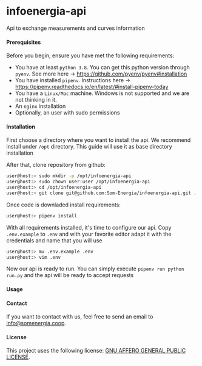 # infoenergia-api
Api to exchange measurements and curves information

#### Prerequisites

Before you begin, ensure you have met the following requirements:
* You have at least `python 3.8`. You can get this python version through `pyenv`. See more here -> https://github.com/pyenv/pyenv#installation
* You have installed `pipenv`. Instructions here -> https://pipenv.readthedocs.io/en/latest/#install-pipenv-today
* You have a `Linux/Mac` machine. Windows is not supported and we are not thinking in it.
* An `nginx` installation
* Optionally, an user with sudo permissions

#### Installation 

First choose a directory where you want to install the api. We recommend install under `/opt` directory. This guide will use it as base directory installation 

After that, clone repository from github:

```bash
user@host:> sudo mkdir -p /opt/infoenergia-api
user@host:> sudo chown user:user /opt/infoenergia-api
user@host:> cd /opt/infoenergia-api
user@host:> git clone git@github.com:Som-Energia/infoenergia-api.git .
```

Once code is downladed install requirements:
```bash
user@host:> pipenv install
```

With all requirements installed, it's time to configure our api. Copy `.env.example` to `.env` and with your favorite editor adapt it with the credentials and name that you will use
```bash
user@host:> mv .env.example .env
user@host:> vim .env
```

Now our api is ready to run. You can simply execute `pipenv run python run.py` and the api will be ready to accept requests

#### Usage

#### Contact
If you want to contact with us, feel free to send an email to <info@somenergia.coop>.

#### License
This project uses the following license: [GNU AFFERO GENERAL PUBLIC LICENSE](LICENSE).

